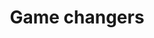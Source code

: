 ---
layout: post
title: 'Game changers'
story: 'http://www.bostonglobe.com/business/2014/06/14/google-glass-moves-into-hospital-beth-israel-deaconess/VQNGKK9842vbRIzlM2201J/story.html'
text: 'Article template and navigation for innovative businesses in Boston.'
vimeo: '<iframe src="//player.vimeo.com/video/98159388?title=0&amp;byline=0&amp;portrait=0&amp;color=ffffff" width="640" height="366" frameborder="0" webkitallowfullscreen mozallowfullscreen allowfullscreen></iframe>'
---